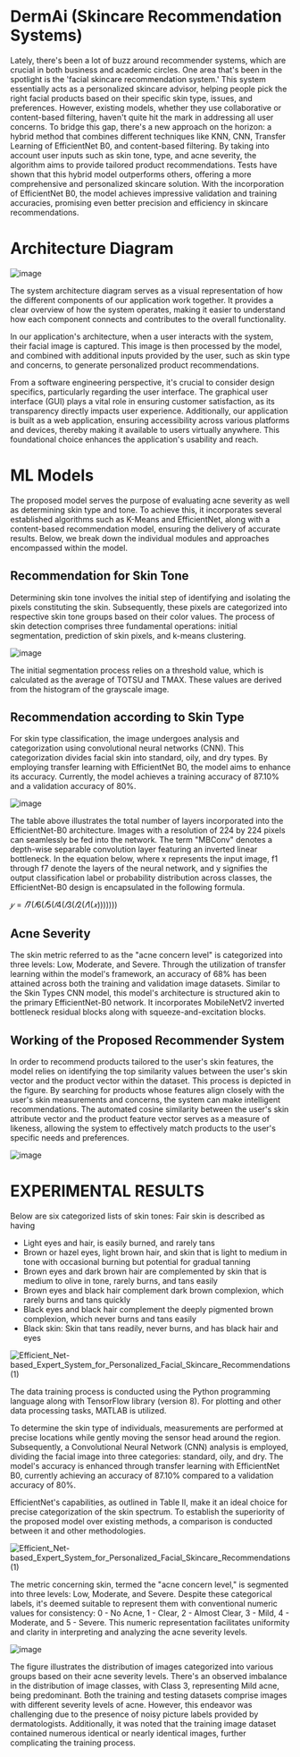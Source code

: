 # DermAi (Skincare Recommendation Systems)

Lately, there's been a lot of buzz around recommender systems, which are crucial in both business and academic circles. One area that's been in the spotlight is the 'facial skincare recommendation system.' This system essentially acts as a personalized skincare advisor, helping people pick the right facial products based on their specific skin type, issues, and preferences. However, existing models, whether they use collaborative or content-based filtering, haven't quite hit the mark in addressing all user concerns. To bridge this gap, there's a new approach on the horizon: a hybrid method that combines different techniques like KNN, CNN, Transfer Learning of EfficientNet B0, and content-based filtering. By taking into account user inputs such as skin tone, type, and acne severity, the algorithm aims to provide tailored product recommendations. Tests have shown that this hybrid model outperforms others, offering a more comprehensive and personalized skincare solution. With the incorporation of EfficientNet B0, the model achieves impressive validation and training accuracies, promising even better precision and efficiency in skincare recommendations.

# Architecture Diagram
![image](https://github.com/vinit714/A-Recommendation-system-for-Facial-Skin-Care-using-Machine-Learning-Models/assets/52816788/6971ee9a-4108-43bd-bed7-1687422baecb)

The system architecture diagram serves as a visual representation of how the different components of our application work together. It provides a clear overview of how the system operates, making it easier to understand how each component connects and contributes to the overall functionality.

In our application's architecture, when a user interacts with the system, their facial image is captured. This image is then processed by the model, and combined with additional inputs provided by the user, such as skin type and concerns, to generate personalized product recommendations.

From a software engineering perspective, it's crucial to consider design specifics, particularly regarding the user interface. The graphical user interface (GUI) plays a vital role in ensuring customer satisfaction, as its transparency directly impacts user experience. Additionally, our application is built as a web application, ensuring accessibility across various platforms and devices, thereby making it available to users virtually anywhere. This foundational choice enhances the application's usability and reach.

# ML Models
The proposed model serves the purpose of evaluating acne severity as well as determining skin type and tone. To achieve this, it incorporates several established algorithms such as K-Means and EfficientNet, along with a content-based recommendation model, ensuring the delivery of accurate results. Below, we break down the individual modules and approaches encompassed within the model.
## Recommendation for Skin Tone
Determining skin tone involves the initial step of identifying and isolating the pixels constituting the skin. Subsequently, these pixels are categorized into respective skin tone groups based on their color values. The process of skin detection comprises three fundamental operations: initial segmentation, prediction of skin pixels, and k-means clustering.

![image](https://github.com/vinit714/A-Recommendation-system-for-Facial-Skin-Care-using-Machine-Learning-Models/assets/52816788/c9c3f04f-169f-4d04-a93f-f7ed96e765c9)

The initial segmentation process relies on a threshold value, which is calculated as the average of TOTSU and TMAX. These values are derived from the histogram of the grayscale image.
## Recommendation according to Skin Type
For skin type classification, the image undergoes analysis and categorization using convolutional neural networks (CNN). This categorization divides facial skin into standard, oily, and dry types. By employing transfer learning with EfficientNet B0, the model aims to enhance its accuracy. Currently, the model achieves a training accuracy of 87.10% and a validation accuracy of 80%.

![image](https://github.com/vinit714/A-Recommendation-system-for-Facial-Skin-Care-using-Machine-Learning-Models/assets/52816788/e9f51e82-7cda-4b02-aabe-50a0d795effd)

The table above illustrates the total number of layers incorporated into the EfficientNet-B0 architecture. Images with a resolution of 224 by 224 pixels can seamlessly be fed into the network. The term "MBConv" denotes a depth-wise separable convolution layer featuring an inverted linear bottleneck. In the equation below, where x represents the input image, f1 through f7 denote the layers of the neural network, and y signifies the output classification label or probability distribution across classes, the EfficientNet-B0 design is encapsulated in the following formula.

$𝑦 = 𝑓7(𝑓6(𝑓5(𝑓4(𝑓3(𝑓2(𝑓1(𝑥)))))))$

## Acne Severity
The skin metric referred to as the "acne concern level" is categorized into three levels: Low, Moderate, and Severe. Through the utilization of transfer learning within the model's framework, an accuracy of 68% has been attained across both the training and validation image datasets. Similar to the Skin Types CNN model, this model's architecture is structured akin to the primary EfficientNet-B0 network. It incorporates MobileNetV2 inverted bottleneck residual blocks along with squeeze-and-excitation blocks.

## Working of the Proposed Recommender System
In order to recommend products tailored to the user's skin features, the model relies on identifying the top similarity values between the user's skin vector and the product vector within the dataset. This process is depicted in the figure. By searching for products whose features align closely with the user's skin measurements and concerns, the system can make intelligent recommendations. The automated cosine similarity between the user's skin attribute vector and the product feature vector serves as a measure of likeness, allowing the system to effectively match products to the user's specific needs and preferences.

![image](https://github.com/vinit714/A-Recommendation-system-for-Facial-Skin-Care-using-Machine-Learning-Models/assets/52816788/a95ff28c-8e8f-4fd8-aee6-283c5185d89c)

# EXPERIMENTAL RESULTS
Below are six categorized lists of skin tones: Fair skin is described as having 
+ Light eyes and hair, is easily burned, and rarely tans
+ Brown or hazel eyes, light brown hair, and skin that is light to medium in tone with occasional burning but potential for gradual tanning
+ Brown eyes and dark brown hair are complemented by skin that is medium to olive in tone, rarely burns, and tans easily
+ Brown eyes and black hair complement dark brown complexion, which rarely burns and tans quickly
+ Black eyes and black hair complement the deeply pigmented brown complexion, which never burns and tans easily
+ Black skin: Skin that tans readily, never burns, and has black hair and eyes

![Efficient_Net-based_Expert_System_for_Personalized_Facial_Skincare_Recommendations (1)](https://github.com/vinit714/A-Recommendation-system-for-Facial-Skin-Care-using-Machine-Learning-Models/assets/52816788/bd53c8a3-3646-4a79-aa31-9cf36b3a0089)

The data training process is conducted using the Python programming language along with TensorFlow library (version 8). For plotting and other data processing tasks, MATLAB is utilized. 

To determine the skin type of individuals, measurements are performed at precise locations while gently moving the sensor head around the region. Subsequently, a Convolutional Neural Network (CNN) analysis is employed, dividing the facial image into three categories: standard, oily, and dry. The model's accuracy is enhanced through transfer learning with EfficientNet B0, currently achieving an accuracy of 87.10% compared to a validation accuracy of 80%. 

EfficientNet's capabilities, as outlined in Table II, make it an ideal choice for precise categorization of the skin spectrum. To establish the superiority of the proposed model over existing methods, a comparison is conducted between it and other methodologies.

![Efficient_Net-based_Expert_System_for_Personalized_Facial_Skincare_Recommendations (1)](https://github.com/vinit714/A-Recommendation-system-for-Facial-Skin-Care-using-Machine-Learning-Models/assets/52816788/60eaa9ca-a701-4580-8ab1-0fb35c863a6d)

The metric concerning skin, termed the "acne concern level," is segmented into three levels: Low, Moderate, and Severe. Despite these categorical labels, it's deemed suitable to represent them with conventional numeric values for consistency: 0 - No Acne, 1 - Clear, 2 - Almost Clear, 3 - Mild, 4 - Moderate, and 5 - Severe. This numeric representation facilitates uniformity and clarity in interpreting and analyzing the acne severity levels.

![image](https://github.com/vinit714/A-Recommendation-system-for-Facial-Skin-Care-using-Machine-Learning-Models/assets/52816788/4e595c22-c4cd-4b5d-9f96-0626f14d386f)

The figure illustrates the distribution of images categorized into various groups based on their acne severity levels. There's an observed imbalance in the distribution of image classes, with Class 3, representing Mild acne, being predominant. Both the training and testing datasets comprise images with different severity levels of acne. However, this endeavor was challenging due to the presence of noisy picture labels provided by dermatologists. Additionally, it was noted that the training image dataset contained numerous identical or nearly identical images, further complicating the training process.
